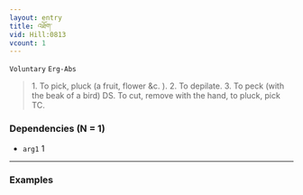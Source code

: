 ```yaml
---
layout: entry
title: འཐོག་
vid: Hill:0813
vcount: 1
---
```

`Voluntary` `Erg-Abs`
> 1\.
 To pick, pluck (a fruit, flower &c\.
)\.
 2\.
 To depilate\.
 3\.
 To peck (with the beak of a bird) DS\.
 To cut, remove with the hand, to pluck, pick TC\.

### Dependencies (N = 1)
* `arg1` 1

---

### Examples



